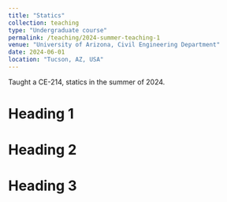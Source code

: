 ```yaml
---
title: "Statics"
collection: teaching
type: "Undergraduate course"
permalink: /teaching/2024-summer-teaching-1
venue: "University of Arizona, Civil Engineering Department"
date: 2024-06-01
location: "Tucson, AZ, USA"
---
```


Taught a CE-214, statics in the summer of 2024.

Heading 1
======

Heading 2
======

Heading 3
======
